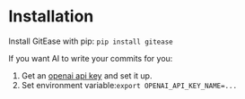 # Installation

Install GitEase with pip: `pip install gitease`

If you want AI to write your commits for you:

1. Get an [openai api key](https://platform.openai.com/account/api-keys) and set it up.
2. Set environment variable:`export OPENAI_API_KEY_NAME=...`